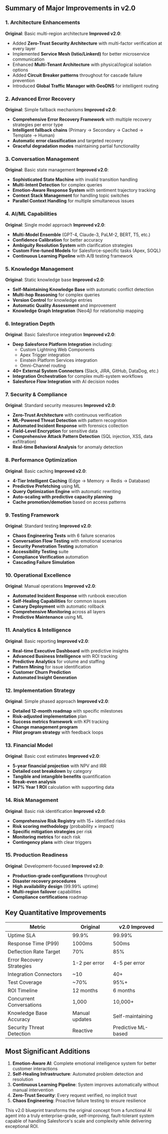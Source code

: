 ## Summary of Major Improvements in v2.0

### 1. **Architecture Enhancements**
**Original**: Basic multi-region architecture
**Improved v2.0**:
- Added **Zero-Trust Security Architecture** with multi-factor verification at every layer
- Implemented **Service Mesh (Istio/Linkerd)** for better microservice communication
- Enhanced **Multi-Tenant Architecture** with physical/logical isolation options
- Added **Circuit Breaker patterns** throughout for cascade failure prevention
- Introduced **Global Traffic Manager with GeoDNS** for intelligent routing

### 2. **Advanced Error Recovery**
**Original**: Simple fallback mechanisms
**Improved v2.0**:
- **Comprehensive Error Recovery Framework** with multiple recovery strategies per error type
- **Intelligent fallback chains** (Primary → Secondary → Cached → Template → Human)
- **Automatic error classification** and targeted recovery
- **Graceful degradation modes** maintaining partial functionality

### 3. **Conversation Management**
**Original**: Basic state management
**Improved v2.0**:
- **Sophisticated State Machine** with invalid transition handling
- **Multi-Intent Detection** for complex queries
- **Emotion-Aware Response System** with sentiment trajectory tracking
- **Context Stack Management** for handling topic switches
- **Parallel Context Handling** for multiple simultaneous issues

### 4. **AI/ML Capabilities**
**Original**: Single model approach
**Improved v2.0**:
- **Multi-Model Ensemble** (GPT-4, Claude-3, PaLM-2, BERT, T5, etc.)
- **Confidence Calibration** for better accuracy
- **Ambiguity Resolution System** with clarification strategies
- **Custom Fine-tuned Models** for Salesforce-specific tasks (Apex, SOQL)
- **Continuous Learning Pipeline** with A/B testing framework

### 5. **Knowledge Management**
**Original**: Static knowledge base
**Improved v2.0**:
- **Self-Maintaining Knowledge Base** with automatic conflict detection
- **Multi-hop Reasoning** for complex queries
- **Version Control** for knowledge entries
- **Automatic Quality Assessment** and improvement
- **Knowledge Graph Integration** (Neo4j) for relationship mapping

### 6. **Integration Depth**
**Original**: Basic Salesforce integration
**Improved v2.0**:
- **Deep Salesforce Platform Integration** including:
  - Custom Lightning Web Components
  - Apex Trigger integration
  - Einstein Platform Services integration
  - Omni-Channel routing
- **40+ External System Connectors** (Slack, JIRA, GitHub, DataDog, etc.)
- **Integration Orchestration** for complex multi-system workflows
- **Salesforce Flow Integration** with AI decision nodes

### 7. **Security & Compliance**
**Original**: Standard security measures
**Improved v2.0**:
- **Zero-Trust Architecture** with continuous verification
- **ML-Powered Threat Detection** with pattern recognition
- **Automated Incident Response** with forensics collection
- **Field-Level Encryption** for sensitive data
- **Comprehensive Attack Pattern Detection** (SQL injection, XSS, data exfiltration)
- **Real-time Behavioral Analysis** for anomaly detection

### 8. **Performance Optimization**
**Original**: Basic caching
**Improved v2.0**:
- **4-Tier Intelligent Caching** (Edge → Memory → Redis → Database)
- **Predictive Prefetching** using ML
- **Query Optimization Engine** with automatic rewriting
- **Auto-scaling with predictive capacity planning**
- **Cache promotion/demotion** based on access patterns

### 9. **Testing Framework**
**Original**: Standard testing
**Improved v2.0**:
- **Chaos Engineering Tests** with 6 failure scenarios
- **Conversation Flow Testing** with emotional scenarios
- **Security Penetration Testing** automation
- **Accessibility Testing** suite
- **Compliance Verification** automation
- **Cascading Failure Simulation**

### 10. **Operational Excellence**
**Original**: Manual operations
**Improved v2.0**:
- **Automated Incident Response** with runbook execution
- **Self-Healing Capabilities** for common issues
- **Canary Deployment** with automatic rollback
- **Comprehensive Monitoring** across all layers
- **Predictive Maintenance** using ML

### 11. **Analytics & Intelligence**
**Original**: Basic reporting
**Improved v2.0**:
- **Real-time Executive Dashboard** with predictive insights
- **Advanced Business Intelligence** with ROI tracking
- **Predictive Analytics** for volume and staffing
- **Pattern Mining** for issue identification
- **Customer Churn Prediction**
- **Automated Insight Generation**

### 12. **Implementation Strategy**
**Original**: Simple phased approach
**Improved v2.0**:
- **Detailed 12-month roadmap** with specific milestones
- **Risk-adjusted implementation** plan
- **Success metrics framework** with KPI tracking
- **Change management program**
- **Pilot program strategy** with feedback loops

### 13. **Financial Model**
**Original**: Basic cost estimates
**Improved v2.0**:
- **5-year financial projection** with NPV and IRR
- **Detailed cost breakdown** by category
- **Tangible and intangible benefits** quantification
- **Break-even analysis**
- **147% Year 1 ROI** calculation with supporting data

### 14. **Risk Management**
**Original**: Basic risk identification
**Improved v2.0**:
- **Comprehensive Risk Registry** with 15+ identified risks
- **Risk scoring methodology** (probability × impact)
- **Specific mitigation strategies** per risk
- **Monitoring metrics** for each risk
- **Contingency plans** with clear triggers

### 15. **Production Readiness**
**Original**: Development-focused
**Improved v2.0**:
- **Production-grade configurations** throughout
- **Disaster recovery procedures**
- **High availability design** (99.99% uptime)
- **Multi-region failover** capabilities
- **Compliance certifications** roadmap

## Key Quantitative Improvements

| Metric | Original | v2.0 Improved |
|--------|----------|---------------|
| Uptime SLA | 99.9% | 99.99% |
| Response Time (P99) | 1000ms | 500ms |
| Deflection Rate Target | 70% | 85% |
| Error Recovery Strategies | 1-2 per error | 4-5 per error |
| Integration Connectors | ~10 | 40+ |
| Test Coverage | ~70% | 95%+ |
| ROI Timeline | 12 months | 6 months |
| Concurrent Conversations | 1,000 | 10,000+ |
| Knowledge Base Accuracy | Manual updates | Self-maintaining |
| Security Threat Detection | Reactive | Predictive ML-based |

## Most Significant Additions

1. **Emotion-Aware AI**: Complete emotional intelligence system for better customer interactions
2. **Self-Healing Infrastructure**: Automated problem detection and resolution
3. **Continuous Learning Pipeline**: System improves automatically without manual intervention
4. **Zero-Trust Security**: Every request verified, no implicit trust
5. **Chaos Engineering**: Proactive failure testing to ensure resilience

This v2.0 blueprint transforms the original concept from a functional AI agent into a truly enterprise-grade, self-improving, fault-tolerant system capable of handling Salesforce's scale and complexity while delivering exceptional ROI.
